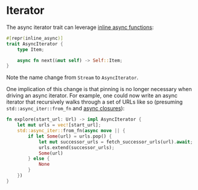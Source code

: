 # Iterator

The async iterator trait can leverage [inline async functions](../async_fn_everywhere/inline_async_fn.md):

```rust
#[repr(inline_async)]
trait AsyncIterator {
    type Item;

    async fn next(&mut self) -> Self::Item;
}
```

Note the name change from `Stream` to `AsyncIterator`.

One implication of this change is that pinning is no longer necessary when driving an async iterator. For example, one could now write an async iterator that recursively walks through a set of URLs like so (presuming `std::async_iter::from_fn` and [async closures](../async_fn_everywhere/async_closures)):

```rust
fn explore(start_url: Url) -> impl AsyncIterator {
    let mut urls = vec![start_url];
    std::async_iter::from_fn(async move || {
        if let Some(url) = urls.pop() {
            let mut successor_urls = fetch_successor_urls(url).await;
            urls.extend(successor_urls);
            Some(url)
        } else {
            None
        }
    })
}
```
